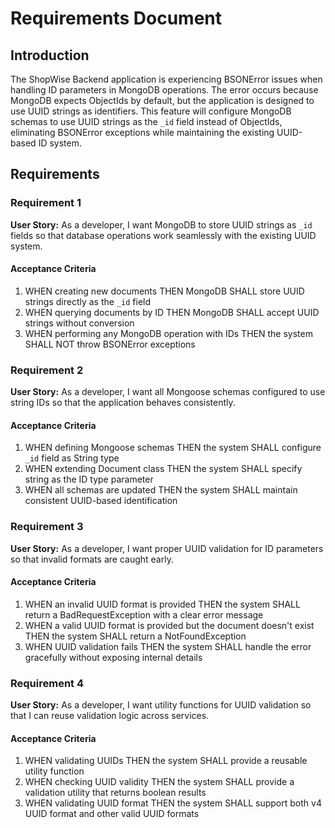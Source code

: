 # Requirements Document

## Introduction

The ShopWise Backend application is experiencing BSONError issues when handling ID parameters in MongoDB operations. The error occurs because MongoDB expects ObjectIds by default, but the application is designed to use UUID strings as identifiers. This feature will configure MongoDB schemas to use UUID strings as the `_id` field instead of ObjectIds, eliminating BSONError exceptions while maintaining the existing UUID-based ID system.

## Requirements

### Requirement 1

**User Story:** As a developer, I want MongoDB to store UUID strings as `_id` fields so that database operations work seamlessly with the existing UUID system.

#### Acceptance Criteria

1. WHEN creating new documents THEN MongoDB SHALL store UUID strings directly as the `_id` field
2. WHEN querying documents by ID THEN MongoDB SHALL accept UUID strings without conversion
3. WHEN performing any MongoDB operation with IDs THEN the system SHALL NOT throw BSONError exceptions

### Requirement 2

**User Story:** As a developer, I want all Mongoose schemas configured to use string IDs so that the application behaves consistently.

#### Acceptance Criteria

1. WHEN defining Mongoose schemas THEN the system SHALL configure `_id` field as String type
2. WHEN extending Document class THEN the system SHALL specify string as the ID type parameter
3. WHEN all schemas are updated THEN the system SHALL maintain consistent UUID-based identification

### Requirement 3

**User Story:** As a developer, I want proper UUID validation for ID parameters so that invalid formats are caught early.

#### Acceptance Criteria

1. WHEN an invalid UUID format is provided THEN the system SHALL return a BadRequestException with a clear error message
2. WHEN a valid UUID format is provided but the document doesn't exist THEN the system SHALL return a NotFoundException
3. WHEN UUID validation fails THEN the system SHALL handle the error gracefully without exposing internal details

### Requirement 4

**User Story:** As a developer, I want utility functions for UUID validation so that I can reuse validation logic across services.

#### Acceptance Criteria

1. WHEN validating UUIDs THEN the system SHALL provide a reusable utility function
2. WHEN checking UUID validity THEN the system SHALL provide a validation utility that returns boolean results
3. WHEN validating UUID format THEN the system SHALL support both v4 UUID format and other valid UUID formats
